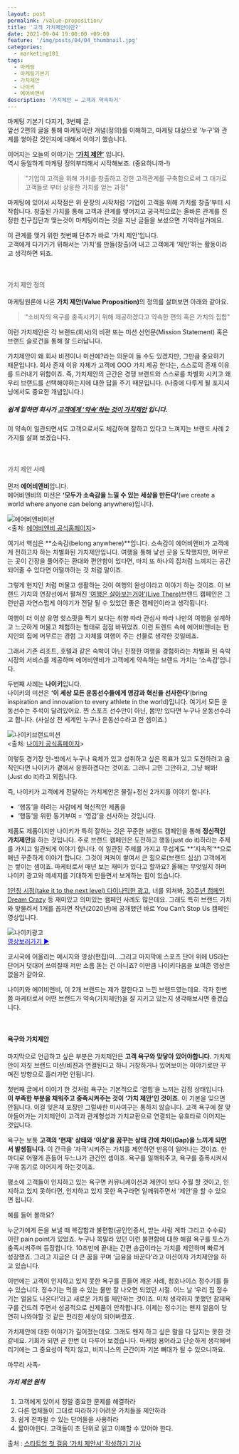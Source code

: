```yaml
---
layout: post
permalink: /value-proposition/
title: '고객 가치제안이란?'
date: 2021-09-04 19:00:00 +09:00
feature: '/img/posts/04/04_thumbnail.jpg'
categories:
  - marketing101
tags:
  - 마케팅
  - 마케팅기본기
  - 가치제안
  - 나이키
  - 에어비앤비
description: '가치체안 = 고객과 약속하기'
---
```


마케팅 기본기 다지기, 3번째 글.  
앞선 2편의 글을 통해 마케팅이란 개념(정의)를 이해하고, 마케팅 대상으로 ‘누구’와 관계를 쌓아갈 것인지에 대해서 이야기 했습니다.

이어지는 오늘의 이야기는 <u><strong>‘가치 제안’</strong></u> 입니다.   
역시 동일하게 마케팅 정의부터해서 시작해보죠. (중요하니까-!)
>"기업이 고객을 위해 가치를 창출하고 강한 고객관계를 구축함으로써 그 대가로 고객들로 부터 상응한 가치를 얻는 과정"



마케팅에 있어서 시작점은 위 문장의 시작처럼 ‘기업이 고객을 위해 가치를 창출’부터 시작합니다. 창출된 가치를 통해 고객과 관계를 맺어지고 궁극적으로는 올바른 관계를 진정한 친구집단과 맺는것이 마케팅이라는 것을 지난 글들을 보셨으면 기억하실거에요.

이 관계를 맺기 위한 첫번째 단추가 바로 ‘가치 제안’입니다.   
고객에게 다가가기 위해서는 ‘가치’를 만들(창출)어 내고 고객에게 ‘제안’하는 활동이라고 생각하면 되죠.

<br>

#### <span style="color:gray">가치 제안 정의</span>

마케팅원론에 나온 <strong>가치 제안(Value Proposition)</strong>의 정의를 살펴보면 아래와 같아요.
>"소비자의 욕구를 충족시키기 위해 제공하겠다고 약속한 편의 혹은 가치의 집합"


이런 가치제안은 각 브랜드(회사)의 비젼 또는 미션 선언문(Mission Statement) 혹은 브랜드 슬로건을 통해 잘 드러납니다.

가치제안이 왜 회사 비젼이나 미션에?라는 의문이 들 수도 있겠지만, 그만큼 중요하기 때문입니다. 회사 존재 이유 자체가 고객에 OOO 가치 제공 한다는, 스스로의 존재 이유를 드러내기 위함이죠.  즉, 가치제안의 근간은 경쟁 브랜드와 스스로를 차별화 시키고 왜 우리 브랜드를 선택해야하는지에 대한 답을 주기 때문입니다. (나중에 다루게 될 포지셔닝에서도 중요한 개념입니다.)

##### 쉽게 말하면 회사가 <u>고객에게 ‘약속’하는 것이 가치제안</u> 입니다.

이 약속이 일관되면서도 고객으로서도 체감하며 잘하고 있다고 느껴지는 브랜드 사례 2가지를 살펴 보겠습니다.

<br>

#### <span style="color:gray">가치 제안 사례</span>

먼저 **에어비앤비**입니다.   
에어비앤비의 미션은 **‘모두가 소속감을 느낄 수 있는 세상을 만든다’**(we create a world where anyone can belong anywhere)입니다.

![에어비앤비미션](/img/posts/04/airbnb-brand-mission-1.png)   
<출처: [에어비앤비 공식홈페이지](https://news.airbnb.com/airbnb-2019-business-update/)>   

여기서 핵심은 **소속감(belong anywhere)**입니다. 소속감이 에어비앤비가 고객에게 전하고자 하는 차별화된 가치제안입니다. 여행을 통해 낯선 곳을 도착했지만, 머무르는 곳이 긴장을 풀어주는 환대와 편안함이 있다면,  마치 또 하나의 집처럼 느껴지는 공간 되어줄 수 있다면 어떨까하는 것 처럼 말이죠.

그렇게 현지인 처럼 머물고 생활하는 것이 여행의 완성이라고 이야기 하는 것이죠. 이 브랜드 가치의 연장선에서 펼쳐진 [‘여행은 살아보는거야’(Live There)](http://naver.me/5U1cLNuW)브랜드 캠페인은 그런만큼 자연스럽게 이야기가 전달 될 수 있었던 좋은 캠페인이라고 생각됩니다.  

여행이 더 이상 유명 핫스팟을 찍기 보다는 취향 따라 관심사 따라 나만의 여행을 설계하고 느긋하게 머물고 체험하는 형태로 점점 바뀌었죠. 이런 트렌드 속에 에어비앤비는 현지인의 집에 머무르는 경험 그 자체를 여행이 주는 선물로 생각한 것일테죠.

그래서 기존 리조트, 호텔과 같은 숙박이 아닌 진정한 여행을 경험하라는 차별화 된 숙박 시장의 서비스를 제공하며 에어비앤비가 고객에게 약속하는 브랜드 가치는 ‘소속감’입니다.

두번째 사례는 **나이키**입니다.   
나이키의 미션은 **‘이 세상 모든 운동선수들에게 영감과 혁신을 선사한다’**(bring inspiration and innovation to every athlete in the world)입니다. 여기서 모든 운동선수는 주석이 달려있어요. 찐 스포츠 선수만이 아닌, 몸!만 있다면 누구나 운동선수라고 합니다. (사실상 전 세계인 누구나 운동선수라고 한 셈이죠.)

![나이키브랜드미션](/img/posts/04/nike-brand-mission.png)   
<출처: [나이키 공식홈페이지](https://about.nike.com/)>

이렇듯 경기장 안-밖에서 누구나 육체가 있고 성취하고 싶은 목표가 있고 도전하려고 움직인다면 나이키가 곁에서 응원하겠다는 것이죠. 그러니 고민 그만하고, 그냥 해봐!(Just do it)라고 외칩니다.

즉, 나이키가 고객에게 전달하는 가치제안은 물질+정신 2가지를 이야기 합니다.

* ‘행동’을 하려는 사람에게 혁신적인 제품을
* ‘행동’을 위한 동기부여 = ‘영감’을 선사하는 것입니다.

제품도 제품이지만 나이키가 특히 잘하는 것은 꾸준한 브랜드 캠페인을 통해 **정신적인 가치제안**을 하는 것입니다. 주로 브랜드 캠페인은 도전하고 행동(just do it)하라는 주제를 가지고 일관되게 이야기 합니다. 이 일관된 주제를 가지고 무섭게도 **‘지속적’**으로 매년 꾸준하게 이야기 합니다. 그것이 켜켜이 쌓여서 큰 힘으로(브랜드 심상) 고객에게는 쌓이는 셈이죠. 마케터로서 매년 보는 재미가 있다고 할까요? 올해는 무엇일지 하며 나이키 광고와 메세지를 기대하게 만들면서 보게하는 힘이 있습니다.

[1인칭 시점(take it to the next level) 다이나믹한 광고](https://youtu.be/VP7ZDykonzE), 너를 외쳐봐, [30주년 캠페인 Dream Crazy](https://youtu.be/pwwypudDvLI) 등 재미있고 의미있는 캠페인 사례도 많은데요. 그래도 특히 브랜드 가치와 맞물려서 1개를 꼽자면 작년(2020년)에 공개했던 바로 You Can’t Stop Us 캠페인 영상입니다.

![나이키광고](/img/posts/04/nike-you-can't-stop-sport-us.png)   
[<span style="color:blue"> 영상보러가기 ▶</span>](https://youtu.be/7BeaT2LlAQ8)

코시국에 어울리는 메시지와 영상(편집)미...그리고 마지막에 스포츠 단어 위에 US라는 단어거 덧대어 쓰여질때 저만 소름 돋는 건 아니죠? 이만큼 나이키다움을 보여준 영상은 없을거 같아요.


나이키와 에어비앤비, 이 2개 브랜드는 제가 잘한다고 느낀 브랜드였는데요.
각자 한번 쯤 마케터로서 어떤 브랜드가 약속(가치제안)을 잘 지키고 있는지 생각해보시면 좋겠습니다.

<br>


#### 욕구와 가치제안

마지막으로 언급하고 싶은 부분은 가치제안은 **고객 욕구와 맞닿아 있어야합니다.** 가치제안이 자칫 브랜드 미션/비젼과 연결된다고 하니 거창하거나 있어보이는 이야기로만 꾸며진 방향으로 흘러가면 안됩니다.

첫번째 글에서 이야기 한 것처럼 욕구는 기본적으로 ‘결핍’을 느끼는 감정 상태입니다. **이 부족한 부분을 채워주고 중족시켜주는 것이 ‘가치 제안’인 것이죠.** 이 기본을 잊으면 안됩니다. 이걸 잊은채 포장만 그럴싸한 미사여구는 통하지 않습니다. 고객 욕구에 잘 맞아들어가는 가치제안이 고객과 관계형성과 가치교환으로 연결되는 유효타로 이어지는 것입니다.

욕구는 보통 **고객의 ‘현재’ 상태와 ‘이상’을 꿈꾸는 상태 간에 차이(Gap)을 느끼게 되면서 발생됩니다.** 이 간극을 ‘자극’시켜주는 가치를 제안하면 반응이 일어나는 것이죠. 한마디로 어떻게 흔들어 두느냐가 관건인 셈이죠. 욕구를 일깨워주고, 욕구를 증폭시켜서 구매 동기로 이어지게 하는것이죠.

평소에 고객들이 인지하고 있는 욕구면 커뮤니케이션과 제안이 보다 수월 할 것이고, 인지하고 있지 못하다면, 인지하고 있지 못한 욕구라면 일깨워주면서 ‘제안’을 할 수 있으면 됩니다.


예를 들어 볼까요?

누군가에게 돈을 보낼 때 복잡함과 불편함(공인인증서, 받는 사람 계좌 그리고 수수료)이란 pain point가 있었죠. 누구나 목말라 있던 이런 불편함에 대한 해결 욕구를 토스가 충족시켜주며 등장합니다. 10초만에 끝내는 간편 송금이라는 가치를 제안하며 빠르게 성장했죠. 그리고 지금은 더 큰 꿈을 꾸며 ‘금융을 바꾼다’라고 미션이자 가치제안을 하고 있습니다.

이번에는 고객이 인지하고 있지 못한 욕구를 흔들어 깨운 사례, 청호나이스 정수기를 들 수 있습니다. 정수기는 먹을 수 있는 물만 잘 나오면 되었던 시절. 어느 날 ‘우리 집 정수기는 얼음도 나온다!’라고 새로운 가치를 제안하는 것이죠. 미처 생각하지 못했던 잠재욕구를 건드려 주면서 성공적으로 신제품이 안착합니다. 이제는 정수기는 왠지 얼음이 당연히 나와야할 것 같은 편리한 세상이 되어버렸죠.

가치제안에 대한 이야기가 길어졌는데요. 그래도 왠지 하고 싶은 말을 다 담지는 못한 것 같네요. 기회가 되면 곧 한번 더 다루어 보겠습니다. 마케팅 용어라고 단순하게 생각해버리기에는 그 중요성이 적지 않고, 비지니스의 근간이자 기본 뼈대가 될 수 있으니까요.


마무리 사족-

##### 가치 제안 원칙
1. 고객에게 있어서 정말 중요한 문제를 해결하라
2. 다른 업체들이 그대로 따라하기 어려운 가치들을 제안하라
3. 쉽게 전파될 수 있는 단어들을 사용하라
4. 짧아야한다. 고객들이 초 단위로 읽고 이해할 수 있어야 한다.

출처 : [스타트업 첫 걸음 ‘가치 제안서’ 작성하기 기사](https://www.mk.co.kr/news/business/view/2018/11/736344/)
